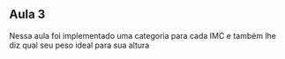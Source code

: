 ## Aula 3

Nessa aula foi implementado uma categoria para cada IMC e também lhe diz qual seu peso ideal para sua altura